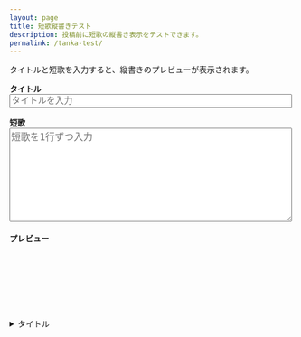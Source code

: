 ```yaml
---
layout: page
title: 短歌縦書きテスト
description: 投稿前に短歌の縦書き表示をテストできます。
permalink: /tanka-test/
---
```

<p>タイトルと短歌を入力すると、縦書きのプレビューが表示されます。</p>
<label for="tanka-title"><b>タイトル</b></label><br>
<input id="tanka-title" type="text" style="width:100%;max-width:500px;font-size:1.1em;margin-bottom:1em;"
  placeholder="タイトルを入力" />
<br>
<label for="tanka-input"><b>短歌</b></label><br>
<textarea id="tanka-input" rows="8" style="width:100%;max-width:500px;font-size:1.2em;"
  placeholder="短歌を1行ずつ入力"></textarea>

#### プレビュー

<div class="tanka-area" style="margin-bottom:1em;">
  <div class="tanka" id="tanka-preview" style="min-height:7em;"></div>
</div>

<details id="tanka-details">
  <summary id="tanka-details-title">タイトル</summary>
  <div id="tanka-details-content"></div>
</details>

<script>
  const textarea = document.getElementById('tanka-input');
  const preview = document.getElementById('tanka-preview');
  const detailsContent = document.getElementById('tanka-details-content');
  const titleInput = document.getElementById('tanka-title');
  const detailsTitle = document.getElementById('tanka-details-title');

  function escapeHtml(str) {
    return str.replace(/[&<>"]/g, function (tag) {
      const chars = { '&': '&amp;', '<': '&lt;', '>': '&gt;', '"': '&quot;' };
      return chars[tag] || tag;
    });
  }

  function renderTanka() {
    const lines = textarea.value.split(/\r?\n/).filter(line => line.trim() !== '');
    // 縦書きプレビュー
    preview.innerHTML = lines.map(line => `<p>${escapeHtml(line)}</p>`).join('\n');
    // detailsプレビュー
    detailsContent.innerHTML = lines.map(line => `${escapeHtml(line)}<br />`).join('');
    // タイトル反映
    detailsTitle.textContent = titleInput.value.trim() ? titleInput.value : 'タイトル';
  }

  textarea.addEventListener('input', renderTanka);
  titleInput.addEventListener('input', renderTanka);
  window.addEventListener('DOMContentLoaded', renderTanka);
</script>
